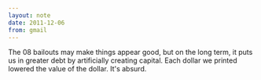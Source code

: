 ```yaml
---
layout: note
date: 2011-12-06
from: gmail
---
```


The 08 bailouts may make things appear good, but on the long term, it puts us in greater debt by artificially creating capital. Each dollar we printed lowered the value of the dollar. It's absurd. 
